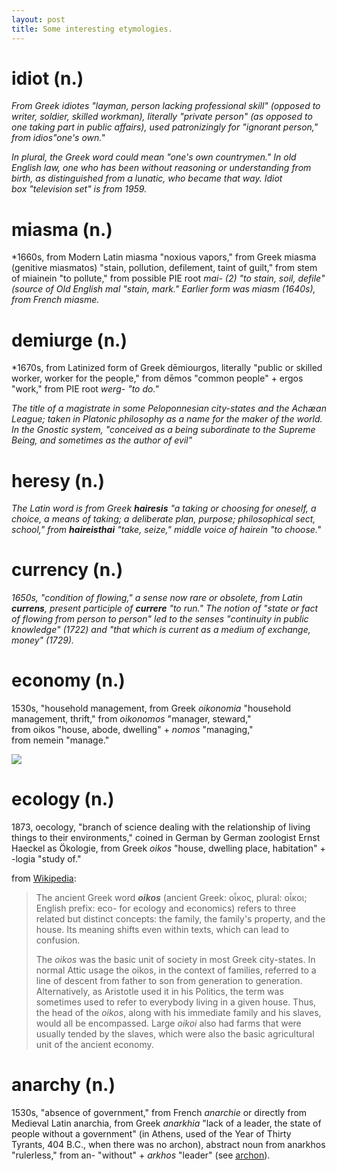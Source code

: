 ```yaml
---
layout: post
title: Some interesting etymologies.
---
```

# idiot (n.)

*From Greek idiotes "layman, person lacking professional skill" (opposed to writer, soldier, skilled workman), literally "private person" (as opposed to one taking part in public affairs), used patronizingly for "ignorant person," from idios"one's own."* 

*In plural, the Greek word could mean "one's own countrymen." In old English law, one who has been without reasoning or understanding from birth, as distinguished from a lunatic, who became that way. Idiot box "television set" is from 1959.*

# miasma (n.)

*1660s, from Modern Latin miasma "noxious vapors," from Greek miasma (genitive miasmatos) "stain, pollution, defilement, taint of guilt," from stem of miainein "to pollute," from possible PIE root *mai- (2) "to stain, soil, defile" (source of Old English mal "stain, mark." Earlier form was miasm (1640s), from French miasme.*

# demiurge (n.)

*1670s, from Latinized form of Greek dēmiourgos, literally "public or skilled worker, worker for the people," from dēmos "common people" + ergos "work," from PIE root *werg- "to do."*

*The title of a magistrate in some Peloponnesian city-states and the Achæan League; taken in Platonic philosophy as a name for the maker of the world. In the Gnostic system, "conceived as a being subordinate to the Supreme Being, and sometimes as the author of evil"*

# heresy (n.)

*The Latin word is from Greek __hairesis__ "a taking or choosing for oneself, a choice, a means of taking; a deliberate plan, purpose; philosophical sect, school," from __haireisthai__ "take, seize," middle voice of hairein "to choose."*

# currency (n.)

*1650s, "condition of flowing," a sense now rare or obsolete, from Latin __currens__, present participle of __currere__ "to run." The notion of "state or fact of flowing from person to person" led to the senses "continuity in public knowledge" (1722) and "that which is current as a medium of exchange, money" (1729).*

# economy (n.)

1530s, "household management, from Greek *oikonomia* "household management, thrift," from *oikonomos* "manager, steward," from oikos "house, abode, dwelling" + *nomos* "managing," from nemein "manage."

![](https://cdn.etymonline.com/chart/etymology-economy-980p_l.jpg)



# ecology (n.)

1873, oecology, "branch of science dealing with the relationship of living things to their environments," coined in German by German zoologist Ernst Haeckel as Ökologie, from Greek *oikos* "house, dwelling place, habitation" + -logia "study of." 



from [Wikipedia](https://en.wikipedia.org/wiki/Oikos):
>The ancient Greek word ___oikos___ (ancient Greek: οἶκος, plural: οἶκοι; English prefix: eco- for ecology and economics) refers to three related but distinct concepts: the family, the family's property, and the house. Its meaning shifts even within texts, which can lead to confusion.
>
>The _oikos_ was the basic unit of society in most Greek city-states. In normal Attic usage the oikos, in the context of families, referred to a line of descent from father to son from generation to generation. Alternatively, as Aristotle used it in his Politics, the term was sometimes used to refer to everybody living in a given house. Thus, the head of the _oikos_, along with his immediate family and his slaves, would all be encompassed. Large _oikoi_ also had farms that were usually tended by the slaves, which were also the basic agricultural unit of the ancient economy.


# anarchy (n.)

1530s, "absence of government," from French *anarchie* or directly from Medieval Latin anarchia, from Greek *anarkhia* "lack of a leader, the state of people without a government" (in Athens, used of the Year of Thirty Tyrants, 404 B.C., when there was no archon), abstract noun from anarkhos "rulerless," from an- "without" + *arkhos* "leader" (see [archon](https://www.etymonline.com/word/archon?ref=etymonline_crossreference)).
